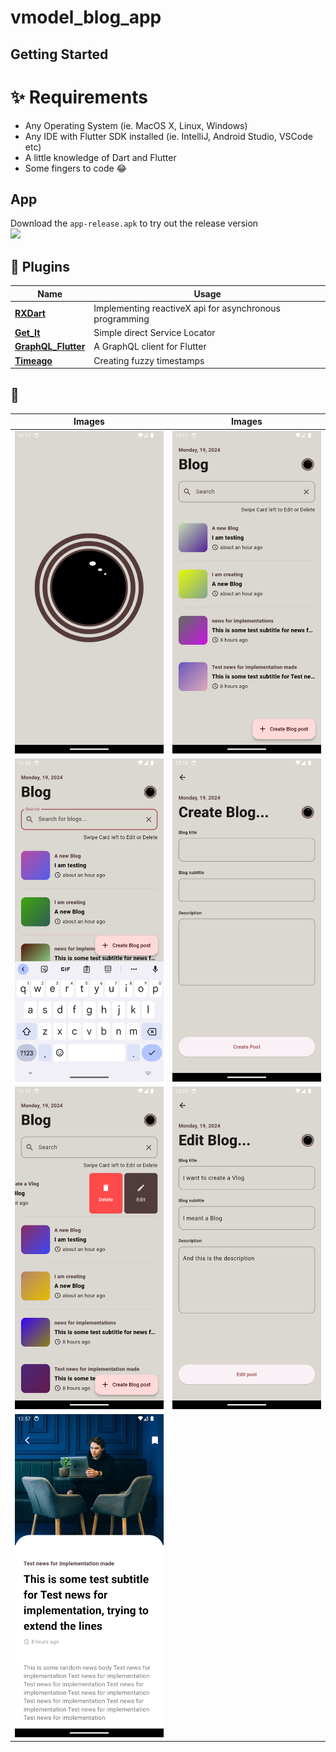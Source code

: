 # vmodel_blog_app
## Getting Started

# ✨ Requirements
- Any Operating System (ie. MacOS X, Linux, Windows)
- Any IDE with Flutter SDK installed (ie. IntelliJ, Android Studio, VSCode etc)
- A little knowledge of Dart and Flutter
- Some fingers to code 😂
 

## App
Download the `app-release.apk` to try out the release version
<br>
<a href="./app-release.apk"><img src="https://playerzon.com/asset/download.png" width="200"></img></a>
<br>

## 🔌 Plugins
| Name | Usage |
|------|-------|
|[**RXDart**](https://pub.dev/packages/rxdart)| Implementing reactiveX api for asynchronous programming|
|[**Get_It**](https://pub.dev/packages/get_it)| Simple direct Service Locator |
|[**GraphQL_Flutter**](https://pub.dev/packages/graphql_flutter)| A GraphQL client for Flutter|
|[**Timeago**](https://pub.dev/packages/timeago)| Creating fuzzy timestamps| 

## 📸

| Images| Images|
|------|-------|
|<img src="ss_1.png" width="250">|<img src="ss_2.png" width="250">|
|<img src="ss_3.png" width="250">|<img src="ss_4.png" width="250">|
|<img src="ss_5.png" width="250">|<img src="ss_6.png" width="250">|
|<img src="ss_7.png" width="250">|

